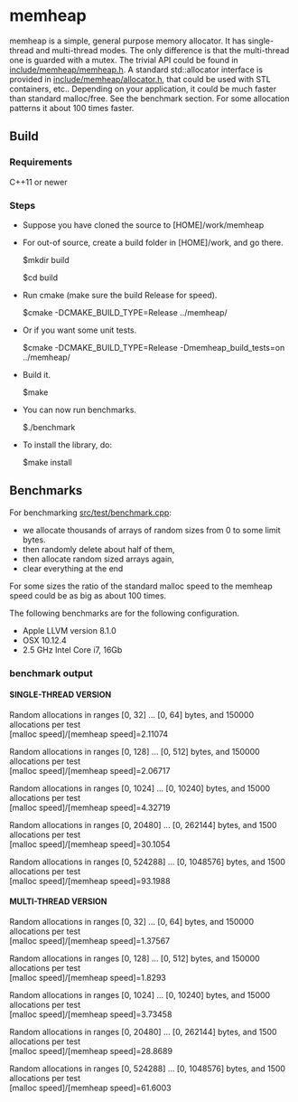 # memheap
memheap is a simple, general purpose memory allocator. It has single-thread and multi-thread modes. 
The only difference is that the multi-thread one is guarded with a mutex. The trivial API could be found in [include/memheap/memheap.h](https://github.com/egladysh/memheap/blob/master/include/memheap/memheap.h).
A standard std::allocator interface is provided in [include/memheap/allocator.h](https://github.com/egladysh/memheap/blob/master/include/memheap/allocator.h), that could be used with STL containers, etc..
Depending on your application, it could be much faster than standard malloc/free. 
See the benchmark section. For some allocation patterns it about 100 times faster. 

## Build

### Requirements
C++11 or newer

### Steps
* Suppose you have cloned the source to [HOME]/work/memheap
* For out-of source, create a build folder in [HOME]/work, and go there.

    $mkdir build

	$cd build


* Run cmake (make sure the build Release for speed).

	$cmake -DCMAKE_BUILD_TYPE=Release ../memheap/

* Or if you want some unit tests.

	$cmake -DCMAKE_BUILD_TYPE=Release -Dmemheap_build_tests=on ../memheap/


* Build it.     

    $make

* You can now run benchmarks.
    
	$./benchmark

* To install the library, do:

	$make install
	
## Benchmarks

For benchmarking [src/test/benchmark.cpp](https://github.com/egladysh/memheap/blob/master/test/benchmark.cpp): 
* we allocate thousands of arrays of random sizes from 0 to some limit bytes.
* then randomly delete about half of them, 
* then allocate random sized arrays again, 
* clear everything at the end

For some sizes the ratio of the standard malloc speed to the memheap speed could be as big as about 100 times.

The following benchmarks are for the following configuration.
* Apple LLVM version 8.1.0
* OSX 10.12.4
* 2.5 GHz Intel Core i7, 16Gb

### benchmark output

#### SINGLE-THREAD VERSION
Random allocations in ranges [0, 32] ... [0, 64] bytes, and 150000 allocations per test<br />
[malloc speed]/[memheap speed]=2.11074

Random allocations in ranges [0, 128] ... [0, 512] bytes, and 150000 allocations per test<br />
[malloc speed]/[memheap speed]=2.06717

Random allocations in ranges [0, 1024] ... [0, 10240] bytes, and 15000 allocations per test<br />
[malloc speed]/[memheap speed]=4.32719

Random allocations in ranges [0, 20480] ... [0, 262144] bytes, and 1500 allocations per test<br />
[malloc speed]/[memheap speed]=30.1054

Random allocations in ranges [0, 524288] ... [0, 1048576] bytes, and 1500 allocations per test<br />
[malloc speed]/[memheap speed]=93.1988


#### MULTI-THREAD VERSION
Random allocations in ranges [0, 32] ... [0, 64] bytes, and 150000 allocations per test<br />
[malloc speed]/[memheap speed]=1.37567

Random allocations in ranges [0, 128] ... [0, 512] bytes, and 150000 allocations per test<br />
[malloc speed]/[memheap speed]=1.8293

Random allocations in ranges [0, 1024] ... [0, 10240] bytes, and 15000 allocations per test<br />
[malloc speed]/[memheap speed]=3.73458

Random allocations in ranges [0, 20480] ... [0, 262144] bytes, and 1500 allocations per test<br />
[malloc speed]/[memheap speed]=28.8689

Random allocations in ranges [0, 524288] ... [0, 1048576] bytes, and 1500 allocations per test<br />
[malloc speed]/[memheap speed]=61.6003

